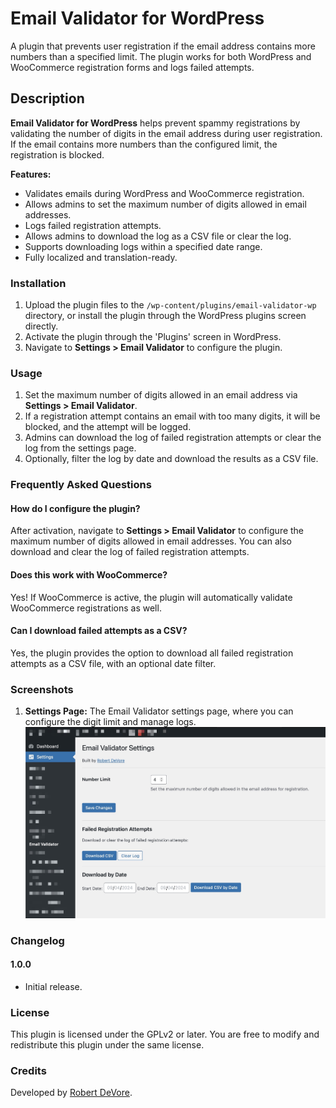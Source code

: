 # Email Validator for WordPress

A plugin that prevents user registration if the email address contains more numbers than a specified limit. The plugin works for both WordPress and WooCommerce registration forms and logs failed attempts.

## Description

**Email Validator for WordPress** helps prevent spammy registrations by validating the number of digits in the email address during user registration. If the email contains more numbers than the configured limit, the registration is blocked.

**Features:**

- Validates emails during WordPress and WooCommerce registration.
- Allows admins to set the maximum number of digits allowed in email addresses.
- Logs failed registration attempts.
- Allows admins to download the log as a CSV file or clear the log.
- Supports downloading logs within a specified date range.
- Fully localized and translation-ready.

### Installation

1. Upload the plugin files to the `/wp-content/plugins/email-validator-wp` directory, or install the plugin through the WordPress plugins screen directly.
2. Activate the plugin through the 'Plugins' screen in WordPress.
3. Navigate to **Settings > Email Validator** to configure the plugin.

### Usage

1. Set the maximum number of digits allowed in an email address via **Settings > Email Validator**.
2. If a registration attempt contains an email with too many digits, it will be blocked, and the attempt will be logged.
3. Admins can download the log of failed registration attempts or clear the log from the settings page.
4. Optionally, filter the log by date and download the results as a CSV file.

### Frequently Asked Questions

#### How do I configure the plugin?

After activation, navigate to **Settings > Email Validator** to configure the maximum number of digits allowed in email addresses. You can also download and clear the log of failed registration attempts.

#### Does this work with WooCommerce?

Yes! If WooCommerce is active, the plugin will automatically validate WooCommerce registrations as well.

#### Can I download failed attempts as a CSV?

Yes, the plugin provides the option to download all failed registration attempts as a CSV file, with an optional date filter.

### Screenshots

1. **Settings Page:** The Email Validator settings page, where you can configure the digit limit and manage logs.
   ![Settings](screenshot-1.jpg)

### Changelog

#### 1.0.0
- Initial release.

### License

This plugin is licensed under the GPLv2 or later. You are free to modify and redistribute this plugin under the same license.

### Credits

Developed by [Robert DeVore](https://robertdevore.com).